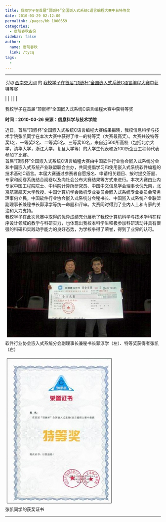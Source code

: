 ```yaml
---
title: 我校学子在首届“顶嵌杯”全国嵌入式系统C语言编程大赛中获特等奖
date: 2010-03-29 02:12:00
permalink: /pages/bb_1000659
categories: 
  - 唐院春秋备份
sidebar: false
author: 
  name: 唐院春秋
  link: /tycq
tags: 
  - 
---
```


* * *

  

_引用_
[西南交大网](http://www.swjtu.edu.cn/articleSearch.do?art_id=4513&act<wbr>ion=front)
的 [我校学子在首届“顶嵌杯”全国嵌入式系统C语言编程大赛中获特等奖
](http://epei1008.blog.163.com/blog/static/23524860200922014512538)

|  |  |  |  |  
  
我校学子在首届“顶嵌杯”全国嵌入式系统C语言编程大赛中获特等奖  
  
**时间：2010-03-26 来源：信息科学与技术学院**  
  
近日，首届“顶嵌杯”全国嵌入式系统C语言编程大赛结果揭晓，我校信息科学与技术学院张凯同学在本次大赛中获得了唯一的特等奖（大赛最高奖）。大赛共设特等奖1名、一等奖2名、二等奖5名、三等奖10名，来自近500所高校（包括北京大学，清华大学，浙江大学，复旦大学等）的大学生代表和近100所企业工程师代表参加了比赛。  
首届“顶嵌杯”全国嵌入式系统C语言编程大赛由中国软件行业协会嵌入式系统分会和中国嵌入式系统产业联盟联合主办，共同提倡学习和使用嵌入式系统软件编程的技术基础C语言。本届大赛通过参赛者自愿报名、申请相关题目、按时提交答题、专家和阅卷系统结合阅卷以及向社会公布大赛结果等方式来进行。本次大赛由业内专家中国工程院院士、中科院计算所研究员、中国中文信息学会理事长倪光南，北京航空航天大学教授、中国计算机学会微机专业委员会嵌入式系统专业委员会常务理事何立民，中国软件行业协会嵌入式系统分会秘书长、中国嵌入式系统产业联盟副理事长兼秘书长郭淳学等统一命题和评审。大赛同时得到了业内人士和专家的关注和大力支持。  
我校学子在此次竞赛中取得的优异成绩充分展示了我校计算机科学与技术学科在程序设计领域的教学与科研实力，也体现出我校本科学生积极参加科研活动并具有很强的科研和实践动手能力的良好态势，为学校争得了荣誉，得到了业界的认可。  
  
[
![](/pic/img.bimg.126.net_photo_5GyZWDyifMTm8Bcc5KPzPA==_5425430176098717843.jpg)](pic/img.bimg.126.net_photo_5GyZWDyifMTm8Bcc5KPzPA==_5425430176098717843.jpg)  
软件行业协会嵌入式系统分会副理事长兼秘书长郭淳学（左）、特等奖获得者张凯（右）  
  
[
![](/pic/img.bimg.126.net_photo_2_p0v2BHq0NKp7eZiXTKFA==_5425430176098717844.jpg)](pic/img.bimg.126.net_photo_2_p0v2BHq0NKp7eZiXTKFA==_5425430176098717844.jpg)  
张凯同学的获奖证书  
  
  
  
---